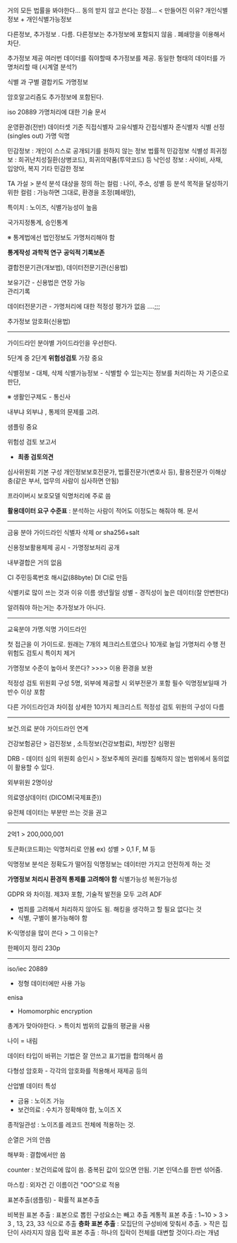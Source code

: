 거의 모든 법률을 봐야한다... 
동의 받지 않고 쓴다는 장점... < 만들어진 이유?
개인식별정보 + 개인식별가능정보 

다른정보, 추가정보 . 다름. 다른정보는 추가정보에 포함되지 않음 .
폐쇄망을 이용해서 차단. 


추가정보 제공
여러번 데이터를 줘야할때 추가정보를 제공. 동일한 형태의 데이터를 가명처리할 때
(시계열 분석?)

식별 과 구별 
결합키도 가명정보 

암호알고리즘도 추가정보에 포함된다.

iso 20889 가명처리에 대한 기술 문서 

운영환경(전반)     데이터셋 기준
직접식별자        고유식별자
간접식별자          준식별자
식별                        선정(singles out)
가명                        익명

민감정보 : 개인이 스스로 공개되기를 원하지 않는 정보
법률적 민감정보
식별성 희귀정보 : 희귀난치성질환(상병코드), 희귀의약품(투약코드) 등 
낙인성 정보 : 사이비, 사채, 입양아, 복지
기타 민감한 정보 

TA 
가설 > 분석
분석 대상을 정의 하는 컬럼 : 나이, 주소, 성별 등 
분석 목적을 달성하기 위한 컬럼 : 가능하면 그대로, 환경을 조정(폐쇄망),

특이치 : 노이즈, 식별가능성이 높음

국가지정통계, 승인통계

※ 통계법에선 법인정보도 가명처리해야 함

**통계작성**
**과학적 연구**
**공익적 기록보존**

결합전문기관(개보법), 데이터전문기관(신용법)

보유기간 - 신용법은 연장 가능  
관리기록

데이터전문기관 - 가명처리에 대한 적정성 평가가 없음 ....;;; 

추가정보 암호화(신용법)

-----------------

가이드라인
분야별 가이드라인을 우선한다.

5단계 중 2단계 **위험성검토** 가장 중요

식별정보 - 대체, 삭제
식별가능정보 - 식별할 수 있는지는 정보를 처리하는 자 기준으로 판단, 

※ 생활인구제도 - 통신사

내부냐 외부냐 , 통제의 문제를 고려. 

샘플링 중요

위험성 검토 보고서
- **최종 검토의견**

심사위원회 기본 구성
	개인정보보호전문가, 법률전문가(변호사 등), 활용전문가
이해상충(같은 부서, 업무의 사람이 심사하면 안됨)

프라이버시 보호모델 익명처리에 주로 씀

**활용데이터 요구 수준표** : 분석하는 사람이 적어도 이정도는 해줘야 해. 문서

-------------------------
금융 분야 가이드라인
식별자 삭제 or sha256+salt

신용정보활용체제 공시 - 가명정보처리 공개

내부결합은 거의 없음 

CI 주민등록번호 해시값(88byte)
DI CI로 만듬 

식별키로 많이 쓰는 것과 이유
이름 생년월일 성별 - 경직성이 높은 데이터(잘 안변한다)

알려줘야 하는거는 추가정보가 아니다. 

----------------
교육분야 가명.익명 가이드라인

첫 접근을 이 가이드로. 원래는 7개의 체크리스트였으나 10개로 늘임
가명처리 수행 전 위험도 검토시 특이치 제거

가명정보 수준이 높아서 못쓴다?   >>>> 이용 환경을 보완

적정성 검토 위원회 구성
	5명, 외부에 제공할 시 외부전문가 포함 필수
	익명정보일때 가반수 이상 포함

다른 가이드라인과 차이점 
상세한 10가지 체크리스트 
적정성 검토 위원의 구성이 다름

------------------
보건.의료 분야 가이드라인
연계

건강보험공단 > 검진정보 , 소득정보(건강보험료), 처방전?
심평원

DRB - 데이터 심의 위원회
승인시 > 정보주체의 권리를 침해하지 않는 범위에서 동의없이 활용할 수 있다.

외부위원 2명이상

의료영상데이터 (DICOM(국제표준))

유전체 데이터는 부분만 쓰는 것을 권고

-----------------
2억1 > 200,000,001

토큰화(코드화)는 익명처리로 안봄 
ex) 성별 > 0,1 F, M 등 

익명정보 분석은 정확도가 떨어짐
익명정보는 데이터만 가지고 안전하게 하는 것 


**가명정보 처리시 환경적 통제를 고려해야 함**
식별가능성
복원가능성


GDPR 와 차이점. 제3자 포함, 기술적 발전을 모두 고려 
ADF  
- 범죄를 고려해서 처리하지 않아도 됨. 해킹을 생각하고 할 필요 없다는 것
- 식별, 구별이 불가능해야 함

K-익명성을 많이 쓴다 > 그 이유는?

한페이지 정리 230p

----------
iso/iec 20889 
- 정형 데이터에만 사용 가능

enisa
- Homomorphic encryption 

총계가 맞아야한다. > 특이치 범위의 값들의 평균을 사용

나이 = 내림

데이터 타입이 바뀌는 기법은 잘 안쓰고 표기법을 합의해서 씀

다형성 암호화 - 각각의 암호화를 적용해서 재제공 등의 

산업별 데이터 특성
- 금융 : 노이즈 가능
- 보건의료 : 수치가 정확해야 함, 노이즈 X

종적일관성 : 노이즈를 레코드 전체에 적용하는 것. 

순열은 거의 안씀

해부화 : 결합에서만 씀

counter : 보건의료에 많이 씀. 중복된 값이 있으면 안됨.
         기본 인덱스를 한번 섞어줌.

마스킹 : 외자건 긴 이름이건 "OO"으로 적용

표본추출(샘플링) - 확률적 표본추출

비복원 표본 추출 : 표본으로 뽑힌 구성요소는 빼고 추출
계통적 표본 추출 : 1~10 > 3 > 3 , 13, 23, 33 식으로 추출
**층화 표본 추출** : 모집단의 구성비에 맞춰서 추출. > 작은 집단이 사라지지 않음
집락 표본 추출 : 하나의 집락이 전체를 대변할 것이다.라는 개념

